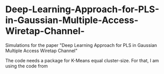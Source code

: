 # Deep-Learning-Approach-for-PLS-in-Gaussian-Multiple-Access-Wiretap-Channel-

Simulations for the paper "Deep Learning Approach for PLS in Gaussian Multiple Access Wiretap Channel" 

The code needs a package for K-Means equal cluster-size. For that, I am using the code from
